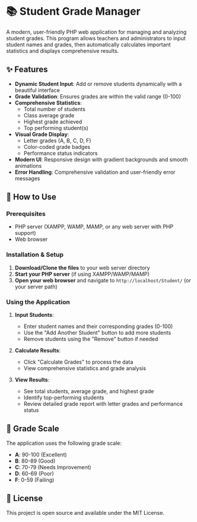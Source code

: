 # 📚 Student Grade Manager

A modern, user-friendly PHP web application for managing and analyzing student grades. This program allows teachers and administrators to input student names and grades, then automatically calculates important statistics and displays comprehensive results.

## ✨ Features

- **Dynamic Student Input**: Add or remove students dynamically with a beautiful interface
- **Grade Validation**: Ensures grades are within the valid range (0-100)
- **Comprehensive Statistics**: 
  - Total number of students
  - Class average grade
  - Highest grade achieved
  - Top performing student(s)
- **Visual Grade Display**: 
  - Letter grades (A, B, C, D, F)
  - Color-coded grade badges
  - Performance status indicators
- **Modern UI**: Responsive design with gradient backgrounds and smooth animations
- **Error Handling**: Comprehensive validation and user-friendly error messages

## 🚀 How to Use

### Prerequisites
- PHP server (XAMPP, WAMP, MAMP, or any web server with PHP support)
- Web browser

### Installation & Setup

1. **Download/Clone the files** to your web server directory
2. **Start your PHP server** (if using XAMPP/WAMP/MAMP)
3. **Open your web browser** and navigate to `http://localhost/Student/` (or your server path)

### Using the Application

1. **Input Students**: 
   - Enter student names and their corresponding grades (0-100)
   - Use the "Add Another Student" button to add more students
   - Remove students using the "Remove" button if needed

2. **Calculate Results**: 
   - Click "Calculate Grades" to process the data
   - View comprehensive statistics and grade analysis

3. **View Results**:
   - See total students, average grade, and highest grade
   - Identify top-performing students
   - Review detailed grade report with letter grades and performance status

## 🎯 Grade Scale

The application uses the following grade scale:
- **A**: 90-100 (Excellent)
- **B**: 80-89 (Good)
- **C**: 70-79 (Needs Improvement)
- **D**: 60-69 (Poor)
- **F**: 0-59 (Failing)

## 📝 License

This project is open source and available under the MIT License.


